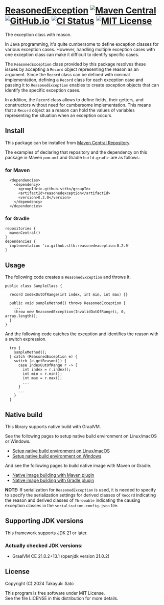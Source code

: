 # [ReasonedException][repo-url] [![Maven Central][mvn-img]][mvn-url] [![GitHub.io][io-img]][io-url] [![CI Status][ci-img]][ci-url] [![MIT License][mit-img]][mit-url]

The exception class with reason.

In Java programming, it's quite cumbersome to define exception classes for
various exception cases. However, handling multiple exception cases
with one exception class can make it difficult to identify specific cases.

The `ReasonedException` class provided by this package resolves these issues by
accepting a `Record` object representing the reason as an argument.
Since the `Record` class can be defined with minimal implementation, defining a
`Record` class for each exception case and passing it to `ReasonedException`
enables to create exception objects that can identify the specific exception
cases.

In addition, the `Record` class allows to define fields, their getters, and
constructors without need for cumbersome implementation.
This means that a `Record` object as a reason can hold the values of variables
representing the situation when an exception occurs.


## Install

This package can be installed from [Maven Central Repository][mvn-url].

The examples of declaring that repository and the dependency on this package in
Maven `pom.xml` and Gradle `build.gradle` are as follows:

### for Maven

```
  <dependencies>
    <dependency>
      <groupId>io.github.sttk</groupId>
      <artifactId>reasonedexception</artifactId>
      <version>0.2.0</version>
    </dependency>
  </dependencies>
```

### for Gradle

```
repositories {
  mavenCentral()
}
dependencies {
  implementation 'io.github.sttk:reasonedexception:0.2.0'
}
```


## Usage

The following code creates a `ReasonedException` and throws it.

```
public class SampleClass {

  record IndexOutOfRange(int index, int min, int max) {}

  public void sampleMethod() throws ReasonedException {
    ...
    throw new ReasonedException(InvalidOutOfRange(i, 0, array.length));
  }
}
```

And the following code catches the exception and identifies the reason with
a switch expression.

```
  try {
    sampleMethod();
  } catch (ReasonedException e) {
    switch (e.getReason()) {
      case IndexOutOfRange r -> {
        int index = r.index();
        int min = r.min();
        int max = r.max();
        ...
      }
      ...
    }
  }
```


## Native build

This library supports native build with GraalVM.

See the following pages to setup native build environment on Linux/macOS or Windows.
- [Setup native build environment on Linux/macOS](https://www.graalvm.org/latest/reference-manual/native-image/)
- [Setup native build environment on Windows](https://www.graalvm.org/latest/docs/getting-started/windows/#prerequisites-for-native-image-on-windows)

And see the following pages to build native image with Maven or Gradle.
- [Native image building with Maven plugin](https://graalvm.github.io/native-build-tools/latest/maven-plugin.html)
- [Native image building with Gradle plugin](https://graalvm.github.io/native-build-tools/latest/gradle-plugin.html)

**NOTE:** If serialization for `ReasonedException` is used, it is needed to
specify to specify the serialization settings for derived classes of `Record`
indicating the reason and derived classes of `Throwable` indicating the causing
exception classes in the `serialization-config.json` file.

## Supporting JDK versions

This framework supports JDK 21 or later.

### Actually checked JDK versions:

- GraalVM CE 21.0.2+13.1 (openjdk version 21.0.2)


## License

Copyright (C) 2024 Takayuki Sato

This program is free software under MIT License.<br>
See the file LICENSE in this distribution for more details.


[repo-url]: https://github.com/sttk/reasonedexception
[mvn-img]: https://img.shields.io/badge/maven_central-0.2.0-276bdd.svg
[mvn-url]: https://central.sonatype.com/artifact/io.github.sttk/reasonedexception/0.2.0
[io-img]: https://img.shields.io/badge/github.io-Javadoc-4d7a97.svg
[io-url]: https://sttk.github.io/reasonedexception/
[ci-img]: https://github.com/sttk/reasonedexception/actions/workflows/java-ci.yml/badge.svg?branch=main
[ci-url]: https://github.com/sttk/reasonedexception/actions
[mit-img]: https://img.shields.io/badge/license-MIT-green.svg
[mit-url]: https://opensource.org/licenses/MIT
